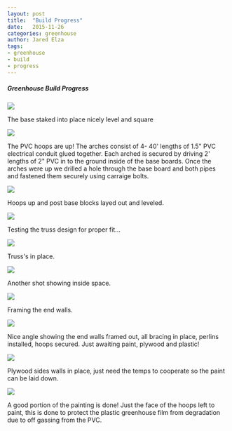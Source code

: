 ```yaml
---
layout: post
title:  "Build Progress"
date:   2015-11-26
categories: greenhouse
author: Jared Elza
tags: 
- greenhouse
- build
- progress
---
```


##### Greenhouse Build Progress 

[![](http://imgur.com/mZW8nldl.jpg)](http://imgur.com/mZW8nld.jpg)

The base staked into place nicely level and square

[![](http://i.imgur.com/2tJadGN.jpg)](http://i.imgur.com/2tJadGN.jpg)

The PVC hoops are up! The arches consist of 4- 40' lengths of 1.5" PVC electrical conduit glued together. Each arched is secured by driving 2' lengths of 2" PVC in to the ground inside of the base boards. Once the arches were up we drilled a hole through the base board and both pipes and fastened them securely using carraige bolts.

[![](http://i.imgur.com/U960iWa.jpg)](http://i.imgur.com/U960iWa.jpg)

Hoops up and post base blocks layed out and leveled.

[![](http://i.imgur.com/fP4E2uA.jpg)](http://i.imgur.com/fP4E2uA.jpg)

Testing the truss design for proper fit...

[![](http://i.imgur.com/SV5KHUx.jpg)](http://i.imgur.com/SV5KHUx.jpg)

Truss's in place.

[![](http://i.imgur.com/R1jH9m2.jpg)](http://i.imgur.com/R1jH9m2.jpg)

Another shot showing inside space.

[![](http://i.imgur.com/EoPTeC1.jpg)](http://i.imgur.com/EoPTeC1.jpg)

Framing the end walls.

[![](http://i.imgur.com/K76eQ2X.jpg)](http://i.imgur.com/K76eQ2X.jpg)

Nice angle showing the end walls framed out, all bracing in place, perlins installed, hoops secured. Just awaiting paint, plywood and plastic!

[![](http://i.imgur.com/jv9lIjN.jpg)](http://i.imgur.com/jv9lIjN.jpg)

Plywood sides walls in place, just need the temps to cooperate so the paint can be laid down. 

[![](http://i.imgur.com/C6PYXOcl.jpg)](http://i.imgur.com/C6PYXOc.jpg)

A good portion of the painting is done! Just the face of the hoops left to paint, this is done to protect the plastic greenhouse film from degradation due to off gassing from the PVC. 




